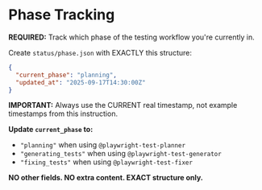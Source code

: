 # Phase Tracking

**REQUIRED:** Track which phase of the testing workflow you're currently in.

Create `status/phase.json` with EXACTLY this structure:

```json
{
  "current_phase": "planning",
  "updated_at": "2025-09-17T14:30:00Z"
}
```

**IMPORTANT:** Always use the CURRENT real timestamp, not example timestamps from this instruction.

**Update `current_phase` to:**
- `"planning"` when using `@playwright-test-planner`
- `"generating_tests"` when using `@playwright-test-generator`  
- `"fixing_tests"` when using `@playwright-test-fixer`

**NO other fields. NO extra content. EXACT structure only.**